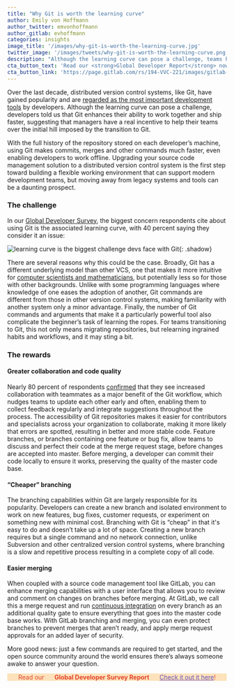 ```yaml
---
title: "Why Git is worth the learning curve"
author: Emily von Hoffmann
author_twitter: emvonhoffmann
author_gitlab: evhoffmann
categories: insights
image_title: '/images/why-git-is-worth-the-learning-curve.jpg'
twitter_image: '/images/tweets/why-git-is-worth-the-learning-curve.png'
description: "Although the learning curve can pose a challenge, teams have a real incentive to transition to Git."
cta_button_text: 'Read our <strong>Global Developer Report</strong> now!'
cta_button_link: 'https://page.gitlab.com/rs/194-VVC-221/images/gitlab-enterprise-survey-2016-report.pdf'
---
```

Over the last decade, distributed version control systems, like Git, have gained popularity and are [regarded as the most important development tools](https://page.gitlab.com/rs/194-VVC-221/images/gitlab-enterprise-survey-2016-report.pdf) by
developers. Although the learning curve can pose a challenge, developers told us that Git enhances their ability to work together and ship faster, suggesting that managers have a real incentive to help their teams over the initial hill imposed by the transition to Git.

<!-- more -->

With the full history of the repository stored on each developer’s machine, using Git makes commits, merges and other commands much faster, even enabling developers to work offline. Upgrading your source code management solution to a distributed version control system is the first step toward building a flexible working environment that can support modern development teams, but moving away from legacy systems and tools can be a daunting prospect.

### The challenge

In our [Global Developer Survey](https://page.gitlab.com/rs/194-VVC-221/images/gitlab-enterprise-survey-2016-report.pdf), the biggest concern respondents cite about using Git is the associated learning curve, with 40 percent saying they consider it an issue:

![learning curve is the biggest challenge devs face with Git](/images/blogimages/why-git-is-worth-the-learning-curve.png){: .shadow}<br>

There are several reasons why this could be the case. Broadly, Git has a different underlying model than other VCS, one that makes it more intuitive for [computer scientists and mathematicians](http://eagain.net/articles/git-for-computer-scientists/), but potentially less so for those with other backgrounds. Unlike with some programming languages where knowledge of one eases the adoption of another, Git commands are different from those in other version control systems, making familiarity with another system only a minor advantage. Finally, the number of Git commands and arguments that make it a particularly powerful tool also complicate the beginner’s task of learning the ropes. For teams transitioning to Git, this not only means migrating repositories, but relearning ingrained habits and workflows, and it may sting a bit.

### The rewards

#### Greater collaboration and code quality

Nearly 80 percent of respondents [confirmed](https://page.gitlab.com/rs/194-VVC-221/images/gitlab-enterprise-survey-2016-report.pdf) that they see increased collaboration with teammates as a major benefit of the Git workflow, which nudges teams to update each other early and often, enabling them to collect feedback regularly and integrate suggestions throughout the process. The accessibility of Git repositories makes it easier for contributors and specialists across your organization to collaborate, making it more likely that errors are spotted, resulting in better and more stable code. Feature branches, or branches containing one feature or bug fix, allow teams to discuss and perfect their code at the merge request stage, before changes are accepted into master. Before merging, a developer can commit their code locally to ensure it works, preserving the quality of the master code base.

#### “Cheaper” branching

The branching capabilities within Git are largely responsible for its popularity. Developers can create a new branch and isolated environment to work on new features, bug fixes, customer requests, or experiment on something new with minimal cost. Branching with Git is “cheap” in that it's easy to do and doesn’t take up a lot of space. Creating a new branch requires but a single command and no network connection, unlike Subversion and other centralized version control systems, where branching is a slow and repetitive process resulting in a complete copy of all code.

#### Easier merging

When coupled with a source code management tool like GitLab, you can enhance merging capabilities with a user interface that allows you to review and comment on changes on branches before merging. At GitLab, we call this a merge request and run [continuous integration](/features/continuous-integration/) on every branch as an additional quality gate to ensure everything that goes into the master code base works. With GitLab branching and merging, you can even protect branches to prevent merges that aren’t ready, and apply merge request approvals for an added layer of security.

More good news: just a few commands are required to get started, and the open source community around the world ensures there’s always someone awake to answer your question.


<p class="alert alert-orange" style="background-color: rgba(252,163,38,.3); border-color: rgba(252,163,38,.3); color: rgb(226,67,41) !important; text-align: center;">Read our &nbsp;&nbsp;<i class="fab fa-gitlab" style="color:rgb(107,79,187); font-size:.85em" aria-hidden="true"></i> &nbsp;&nbsp;<strong>Global Developer Survey Report</strong> &nbsp;&nbsp;<i class="fab fa-gitlab" style="color:rgb(107,79,187); font-size:.85em" aria-hidden="true"></i> &nbsp;&nbsp;<a style="color: rgb(107,79,187);" href="https://page.gitlab.com/rs/194-VVC-221/images/gitlab-enterprise-survey-2016-report.pdf">Check it out it here</a>!</p>
